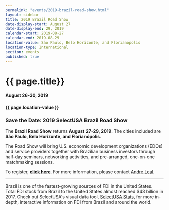 ```yaml
---
permalink: "events/2019-brazil-road-show.html"
layout: sidebar
title: 2019 Brazil Road Show
date-display-start: August 27
date-display-end: 29, 2019
calendar-start: 2019-08-27
calendar-end: 2019-08-29
location-value: São Paulo, Belo Horizonte, and Florianópolis
location-type: International
section: events
published: true
---
```


# {{ page.title}}

#### August 26-30, 2019

#### {{ page.location-value }}

### Save the Date: 2019 SelectUSA Brazil Road Show

The **Brazil Road Show** returns **August 27-29, 2019**. The cities included are **São Paulo, Belo Horizonte, and Florianópolis**.

The Road Show will bring U.S. economic development organizations (EDOs) and service providers together with Brazilian business investors through half-day seminars, networking activities, and pre-arranged, one-on-one matchmaking sessions.

To register, [**click here**](http://bit.ly/selectusa-brasil-2019). For more information, please contact [Andre Leal](mailto:andre.leal@trade.gov).

---

Brazil is one of the fastest-growing sources of FDI in the United States. Total FDI stock from Brazil to the United States almost reached $43 billion in 2017. Check out SelectUSA's visual data tool, [SelectUSA Stats](https://www.selectusa.gov/selectusa-stats), for more in-depth, interactive information on FDI from Brazil and around the world.
